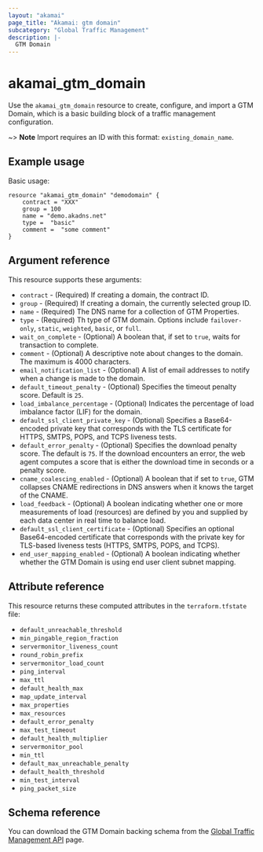 ```yaml
---
layout: "akamai"
page_title: "Akamai: gtm domain"
subcategory: "Global Traffic Management"
description: |-
  GTM Domain
---
```


# akamai_gtm_domain

Use the `akamai_gtm_domain` resource to create, configure, and import a GTM Domain, which is a basic building block of a traffic management configuration. 

~> **Note** Import requires an ID with this format: `existing_domain_name`.

## Example usage

Basic usage:

```
resource "akamai_gtm_domain" "demodomain" {
    contract = "XXX"
    group = 100
    name = "demo.akadns.net"
    type =  "basic"
    comment =  "some comment"
}
```

## Argument reference

This resource supports these arguments:

* `contract` - (Required) If creating a domain, the contract ID.
* `group` - (Required) If creating a domain, the currently selected group ID.
* `name` - (Required) The DNS name for a collection of GTM Properties.
* `type` - (Required) Th type of GTM domain. Options include `failover-only`, `static`, `weighted`, `basic`, or `full`. 
* `wait_on_complete` - (Optional) A boolean that, if set to `true`, waits for transaction to complete.
* `comment` - (Optional) A descriptive note about changes to the domain. The maximum is 4000 characters.
* `email_notification_list` - (Optional) A list of email addresses to notify when a change is made to the domain.
* `default_timeout_penalty` - (Optional) Specifies the timeout penalty score. Default is `25`.
* `load_imbalance_percentage` - (Optional) Indicates the percentage of load imbalance factor (LIF) for the domain.
* `default_ssl_client_private_key` - (Optional) Specifies a Base64-encoded private key that corresponds with the TLS certificate for HTTPS, SMTPS, POPS, and TCPS liveness tests.
* `default_error_penalty` - (Optional) Specifies the download penalty score. The default is `75`. If the download encounters an error, the web agent computes a score that is either the download time in seconds or a penalty score.
* `cname_coalescing_enabled` - (Optional) A boolean that if set to `true`, GTM collapses CNAME redirections in DNS answers when it knows the target of the CNAME.
* `load_feedback` - (Optional) A boolean indicating whether one or more measurements of load (resources) are defined by you and supplied by each data center in real time to balance load.
* `default_ssl_client_certificate` - (Optional) Specifies an optional Base64-encoded certificate that corresponds with the private key for TLS-based liveness tests (HTTPS, SMTPS, POPS, and TCPS).
* `end_user_mapping_enabled` - (Optional) A boolean indicating whether whether the GTM Domain is using end user client subnet mapping.

## Attribute reference

This resource returns these computed attributes in the `terraform.tfstate` file:

* `default_unreachable_threshold`
* `min_pingable_region_fraction`
* `servermonitor_liveness_count`
* `round_robin_prefix`
* `servermonitor_load_count`
* `ping_interval`
* `max_ttl`
* `default_health_max`
* `map_update_interval`
* `max_properties`
* `max_resources`
* `default_error_penalty`
* `max_test_timeout`
* `default_health_multiplier`
* `servermonitor_pool`
* `min_ttl`
* `default_max_unreachable_penalty`
* `default_health_threshold`
* `min_test_interval`
* `ping_packet_size`

## Schema reference

You can download the GTM Domain backing schema from the [Global Traffic Management API](https://developer.akamai.com/api/web_performance/global_traffic_management/v1.html#domain) page.
